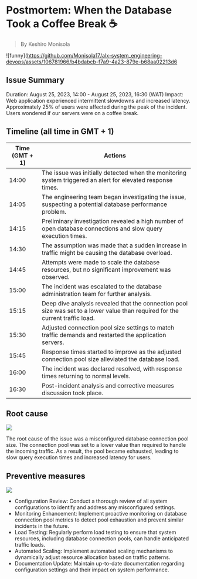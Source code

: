 # Postmortem: When the Database Took a Coffee Break ☕
> By Keshiro Monisola

![funny](https://github.com/Monisola17/alx-system_engineering-devops/assets/106781966/b4bdabcb-f7a9-4a23-879e-b68aa02213d6


## Issue Summary

Duration: August 25, 2023, 14:00 - August 25, 2023, 16:30 (WAT)
Impact: Web application experienced intermittent slowdowns and increased latency. Approximately 25% of users were affected during the peak of the incident. Users wondered if our servers were on a coffee break.


## Timeline (all time in GMT + 1)

| Time (GMT + 1) | Actions |
| -------------- | -------- |
| 14:00  | The issue was initially detected when the monitoring system triggered an alert for elevated response times. |
| 14:05 | The engineering team began investigating the issue, suspecting a potential database performance problem. |
| 14:15 | Preliminary investigation revealed a high number of open database connections and slow query execution times. |
| 14:30 | The assumption was made that a sudden increase in traffic might be causing the database overload. |
| 14:45 |  Attempts were made to scale the database resources, but no significant improvement was observed. |
| 15:00 | The incident was escalated to the database administration team for further analysis. |
| 15:15 | Deep dive analysis revealed that the connection pool size was set to a lower value than required for the current traffic load.|
| 15:30 | Adjusted connection pool size settings to match traffic demands and restarted the application servers. |
| 15:45 | Response times started to improve as the adjusted connection pool size alleviated the database load. |
| 16:00 | The incident was declared resolved, with response times returning to normal levels. |
| 16:30 | Post-incident analysis and corrective measures discussion took place. |

## Root cause
![](https://blog.systemsengineering.com/hs-fs/hubfs/blog-files/Root%20Cause.jpg?width=600&name=Root%20Cause.jpg)

The root cause of the issue was a misconfigured database connection pool size. The connection pool was set to a lower value than required to handle the incoming traffic. As a result, the pool became exhausted, leading to slow query execution times and increased latency for users.

## Preventive measures
![](https://cdn-ccchn.nitrocdn.com/eoxXytShChgscESECFYcqdYPaOaOGMwn/assets/images/optimized/rev-fbc0c0e/wp-content/uploads/2021/06/prevent-incidents.png)

- Configuration Review: Conduct a thorough review of all system configurations to identify and address any misconfigured settings.
- Monitoring Enhancement: Implement proactive monitoring on database connection pool metrics to detect pool exhaustion and prevent similar incidents in the future.
- Load Testing: Regularly perform load testing to ensure that system resources, including database connection pools, can handle anticipated traffic loads.
- Automated Scaling: Implement automated scaling mechanisms to dynamically adjust resource allocation based on traffic patterns.
- Documentation Update: Maintain up-to-date documentation regarding configuration settings and their impact on system performance.

